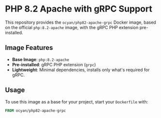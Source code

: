 # PHP 8.2 Apache with gRPC Support

This repository provides the `ocyan/php82-apache-grpc` Docker image, based on the official `php:8.2-apache` image, with the gRPC PHP extension pre-installed.

## Image Features

- **Base Image**: `php:8.2-apache`
- **Pre-installed**: gRPC PHP extension (`grpc`)
- **Lightweight**: Minimal dependencies, installs only what's required for gRPC.

## Usage

To use this image as a base for your project, start your `Dockerfile` with:

```dockerfile
FROM ocyan/php82-apache-grpc
